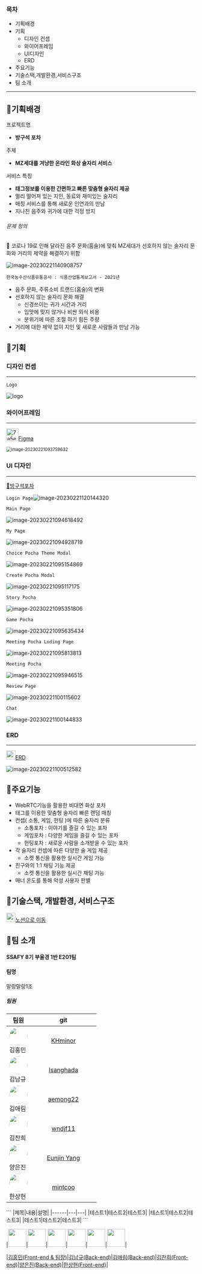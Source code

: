 ### 목차

* 기획배경
* 기획
  * 디자인 컨셉
  * 와이어프레임
  * UI디자인
  * ERD
* 주요기능
* 기술스택,개발환경,서비스구조
* 팀 소개

---



## 🍺기획배경



프로젝트명

- **방구석 포차**

주제

- **MZ세대를 겨냥한 온라인 화상 술자리 서비스**

서비스 특징

- **태그정보를 이용한 간편하고 빠른 맞춤형 술자리 제공**
- 멀리 떨어져 있는 지인, 동료와 재미있는 술자리
- 매칭 서비스를 통해 새로운 인연과의 만남
- 지나친 음주와 귀가에 대한 걱정 방지

###### 문제 정의

 💬 코로나 19로 인해 달라진 음주 문화(홈술)에 맞춰 MZ세대가 선호하지 않는 술자리 문화와 거리의 제약을 해결하기 위함

![image-20230221140908757](./README.assets/image-20230221140908757.png)

`한국농수산식품유통공사 : 식품산업통계보고서 - 2021년`

- 음주 문화, 주류소비 트랜드(홈술)의 변화
- 선호하지 않는 술자리 문화 해결
  - 신경쓰이는 귀가 시간과 거리
  - 입맛에 맞지 않거나 비싼 외식 비용
  - 분위기에 따른 조절 하기 힘든 주량
- 거리에 대한 제약 없이 지인 및 새로운 사람들과 만남 가능



## 🍺기획

### 디자인 컨셉

---

`Logo`

![logo](./README.assets/logo.gif)

### 와이어프레임

---

<img src="./README.assets/7a5ebfb0-0508-48ab-be9a-31b36ba53f97-cover.png" alt="7a5ebfb0-0508-48ab-be9a-31b36ba53f97-cover" style="width: 2rem; height: 2rem;" />[Figma](https://www.figma.com/file/j4Ip9hMmVco26mJ67COuSK/%EB%94%94%EC%9E%90%EC%9D%B8-%EB%AA%A9%EC%97%85?node-id=313%3A6109&t=D4PNG15Al40oJ0Uu-0)

<img src="./README.assets/image-20230221093759632.png" alt="image-20230221093759632" style="zoom:80%;" />



### UI 디자인

---

[🍻방구석포차](https://i8e201.p.ssafy.io/)

`Login Page`<img src="./README.assets/image-20230221120144320.png" alt="image-20230221120144320"  />



`Main Page`

![image-20230221094618492](./README.assets/image-20230221094618492-1676956383679-10.png)



`My Page`

![image-20230221094928719](./README.assets/image-20230221094928719-1676956443379-12.png)



`Choice Pocha Theme Modal`

![image-20230221095154869](./README.assets/image-20230221095154869.png)



`Create Pocha Modal`

![image-20230221095117175](./README.assets/image-20230221095117175.png)



`Story Pocha`

![image-20230221095351806](./README.assets/image-20230221095351806.png)



`Game Pocha`

![image-20230221095635434](./README.assets/image-20230221095635434.png)



`Meeting Pocha Loding Page`	

![image-20230221095813813](./README.assets/image-20230221095813813.png)



`Meeting Pocha`

![image-20230221095946515](./README.assets/image-20230221095946515.png)



`Review Page`

![image-20230221100115602](./README.assets/image-20230221100115602.png)



`Chat`

![image-20230221100144833](./README.assets/image-20230221100144833.png)



### ERD

---

<img src="./README.assets/erd-2684250-2227990.webp" alt="erd-2684250-2227990" style="width: 1.5rem; height: 1.5rem;" />[ERD](https://www.erdcloud.com/d/C25xaNwzPPz9vNbGZ) 

![image-20230221100512582](./README.assets/image-20230221100512582.png)



## 🍺주요기능

- WebRTC기능을 활용한 비대면 화상 포차
- 태그를 이용한 맞춤형 술자리 빠른 랜덤 매칭
- 컨셉( 소통, 게임, 헌팅 )에 따른 술자리 분류
  - 소통포차 : 이야기를 즐길 수 있는 포차
  - 게임포차 : 다양한 게임을 즐길 수 있는 포차
  - 헌팅포차 : 새로운 사람을 소개받을 수 있는 포차
- 각 술자리 컨셉에 따른 다양한 술 게임 제공
  - 소켓 통신을 활용한 실시간 게임 가능
- 친구와의 1:1 채팅 기능 제공
  - 소켓 통신을 활용한 실시간 채팅 가능              
- 매너 온도를 통해 악성 사용자 판별



## 🍺기술스택, 개발환경, 서비스구조

<img src="./README.assets/다운로드.png" alt="다운로드" style="width: 1.5rem; height: 1.5rem;" />[노션으로 이동](https://www.notion.so/3b33e8ea242d475199a0533fac9d8aa9)



## 🍺팀 소개

#### SSAFY 8기 부울경 1반 E201팀

#### 팀명 

말랑말랑1조

##### 팀원

<table style="width: 15rem;">
	<thead>
        <tr>
			<th style="text-align: center;">
				팀원
			</th>
            <th style="text-align: center;">
				git
			</th>
		</tr>
    </thead>
    <tbody>
		<tr>
			<td style="display: flex; justify-content: center; align-items:center;">
                <div>
                    <img src="https://avatars.githubusercontent.com/u/109326297?v=4" style="width: 3rem; height:3rem; border-radius: 100%;"/>
                    <div>김홍민</div> 
                </div>
			</td>
            <td style="text-align: center;">
				<a href="https://github.com/KHminor">KHminor</a>
			</td>
		</tr>
        <tr>
			<td style="display: flex; justify-content: center; align-items:center;">
                <div>
                    <img src="https://avatars.githubusercontent.com/u/90487843?v=4" style="width: 3rem; height:3rem; border-radius: 100%;"/>
                	<div>김남규</div>
                </div>
			</td>
            <td style="text-align: center; width: 10rem;">
				<a href="https://github.com/isanghada">Isanghada</a>
			</td>
		</tr>
        <tr>
			<td style="display: flex; justify-content: center; align-items:center;">
                <div>
                    <img src="https://avatars.githubusercontent.com/u/55730504?v=4" style="width: 3rem; height:3rem; border-radius: 100%;"/>
                	<div>김애림</div>      
                </div>
			</td>
            <td style="text-align: center;">
				<a href="https://github.com/aemong22">aemong22</a>
			</td>
		</tr>
        <tr>
			<td style="display: flex; justify-content: center; align-items:center;">
                <div>
                    <img src="https://avatars.githubusercontent.com/u/73467750?v=4" style="width: 3rem; height:3rem; border-radius: 100%;"/>
                	<div>김찬희</div>
                </div>
			</td>
            <td style="text-align: center;">
				<a href="https://github.com/wndjf11">wndjf11</a>
			</td>
		</tr>
        <tr>
			<td style="display: flex; justify-content: center; align-items:center;">
                <div>
                    <img src="https://avatars.githubusercontent.com/u/108562895?v=4" style="width: 3rem; height:3rem; border-radius: 100%;"/>
               		<div>양은진</div>
                </div>
			</td>
            <td style="text-align: center;">
				<a href="https://github.com/eunjineee">Eunjin Yang</a>
			</td>
		</tr>
        <tr>
			<td style="display: flex; justify-content: center; align-items:center;">
                <div>
                    <img src="https://avatars.githubusercontent.com/u/109326433?v=4" style="width: 3rem; height:3rem; border-radius: 100%;"/>
                	<div>한상현</div>
                </div>
			</td>
            <td style="text-align: center;">
				<a href="https://github.com/mintcoo"  style="width: 3rem; height:3rem; border-radius: 100%;">mintcoo</a>
			</td>
		</tr>
    </tbody>
</table>
```
|제목|내용|설명|
|------|---|---|
|테스트1|테스트2|테스트3|
|테스트1|테스트2|테스트3|
|테스트1|테스트2|테스트3|
```

|<img src="C:\Users\SSAFY\Desktop\S08P12E201\README.assets\109326297.jpeg" style="width: 3rem; height:3rem;"/>|<img src="C:\Users\SSAFY\Desktop\S08P12E201\README.assets\90487843.png" style="width: 3rem; height:3rem;"/>|<img src="C:\Users\SSAFY\Desktop\S08P12E201\README.assets\55730504.jpeg" style="width: 3rem; height:3rem;"/>|<img src="C:\Users\SSAFY\Desktop\S08P12E201\README.assets\73467750.png" style="width: 3rem; height:3rem;"/>|<img src="C:\Users\SSAFY\Desktop\S08P12E201\README.assets\108562895.jpeg" style="width: 3rem; height:3rem;"/>|<img src="C:\Users\SSAFY\Desktop\S08P12E201\README.assets\109326433.png" style="width: 3rem; height:3rem; "/>|

|[김홍민(Front-end & 팀장)](https://github.com/KHminor)|[김남규(Back-end)](https://github.com/isanghada)|[김애림(Back-end)](https://github.com/aemong22)|[김찬희(Front-end)](https://github.com/wndjf11)|[양은진(Back-end)](https://github.com/eunjineee)|[한상현(Front-end)](https://github.com/mintcoo)|

